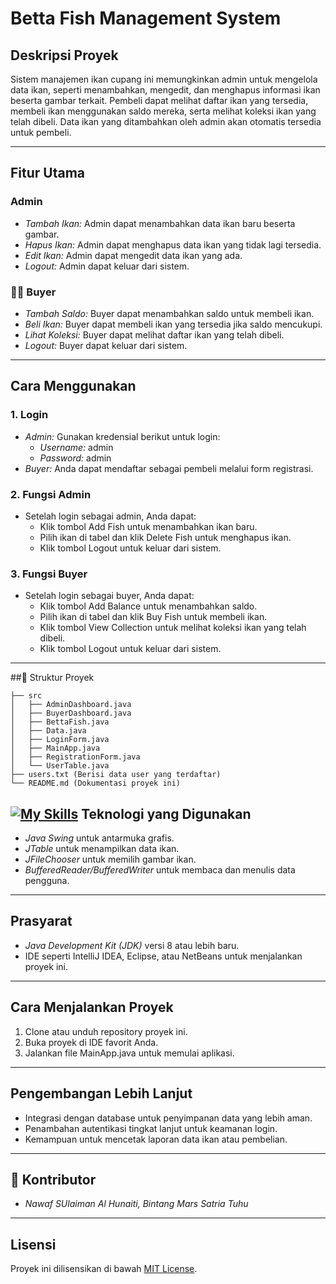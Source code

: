 # Betta Fish Management System

## Deskripsi Proyek
Sistem manajemen ikan cupang ini memungkinkan admin untuk mengelola data ikan, seperti menambahkan, mengedit, dan menghapus informasi ikan beserta gambar terkait. Pembeli dapat melihat daftar ikan yang tersedia, membeli ikan menggunakan saldo mereka, serta melihat koleksi ikan yang telah dibeli. Data ikan yang ditambahkan oleh admin akan otomatis tersedia untuk pembeli.

---

## Fitur Utama
### Admin
- *Tambah Ikan:* Admin dapat menambahkan data ikan baru beserta gambar.
- *Hapus Ikan:* Admin dapat menghapus data ikan yang tidak lagi tersedia.
- *Edit Ikan:* Admin dapat mengedit data ikan yang ada.
- *Logout:* Admin dapat keluar dari sistem.

### 🧑‍💼 Buyer
- *Tambah Saldo:* Buyer dapat menambahkan saldo untuk membeli ikan.
- *Beli Ikan:* Buyer dapat membeli ikan yang tersedia jika saldo mencukupi.
- *Lihat Koleksi:* Buyer dapat melihat daftar ikan yang telah dibeli.
- *Logout:* Buyer dapat keluar dari sistem.

---

## Cara Menggunakan

### 1. Login
- *Admin:* Gunakan kredensial berikut untuk login:
  - *Username:* admin
  - *Password:* admin
- *Buyer:* Anda dapat mendaftar sebagai pembeli melalui form registrasi.

### 2. Fungsi Admin
- Setelah login sebagai admin, Anda dapat:
  - Klik tombol Add Fish untuk menambahkan ikan baru.
  - Pilih ikan di tabel dan klik Delete Fish untuk menghapus ikan.
  - Klik tombol Logout untuk keluar dari sistem.

### 3. Fungsi Buyer
- Setelah login sebagai buyer, Anda dapat:
  - Klik tombol Add Balance untuk menambahkan saldo.
  - Pilih ikan di tabel dan klik Buy Fish untuk membeli ikan.
  - Klik tombol View Collection untuk melihat koleksi ikan yang telah dibeli.
  - Klik tombol Logout untuk keluar dari sistem.

---

##📁 Struktur Proyek
```
├── src
│   ├── AdminDashboard.java
│   ├── BuyerDashboard.java
│   ├── BettaFish.java
│   ├── Data.java
│   ├── LoginForm.java
│   ├── MainApp.java
│   ├── RegistrationForm.java
│   └── UserTable.java
├── users.txt (Berisi data user yang terdaftar)
└── README.md (Dokumentasi proyek ini)
```

## [![My Skills](https://skillicons.dev/icons?i=java&theme=light)](https://skillicons.dev) Teknologi yang Digunakan
- *Java Swing* untuk antarmuka grafis.
- *JTable* untuk menampilkan data ikan.
- *JFileChooser* untuk memilih gambar ikan.
- *BufferedReader/BufferedWriter* untuk membaca dan menulis data pengguna.

---

## Prasyarat
- *Java Development Kit (JDK)* versi 8 atau lebih baru.
- IDE seperti IntelliJ IDEA, Eclipse, atau NetBeans untuk menjalankan proyek ini.

---

## Cara Menjalankan Proyek
1. Clone atau unduh repository proyek ini.
2. Buka proyek di IDE favorit Anda.
3. Jalankan file MainApp.java untuk memulai aplikasi.

---

## Pengembangan Lebih Lanjut
- Integrasi dengan database untuk penyimpanan data yang lebih aman.
- Penambahan autentikasi tingkat lanjut untuk keamanan login.
- Kemampuan untuk mencetak laporan data ikan atau pembelian.

---

## 👥 Kontributor
- *Nawaf SUlaiman Al Hunaiti, Bintang Mars Satria Tuhu*

---

## Lisensi
Proyek ini dilisensikan di bawah [MIT License](https://opensource.org/licenses/MIT).
